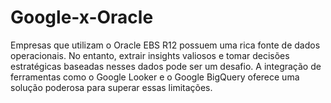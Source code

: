 # Google-x-Oracle
Empresas que utilizam o Oracle EBS R12 possuem uma rica fonte de dados operacionais. No entanto, extrair insights valiosos e tomar decisões estratégicas baseadas nesses dados pode ser um desafio. A integração de ferramentas como o Google Looker e o Google BigQuery oferece uma solução poderosa para superar essas limitações.
